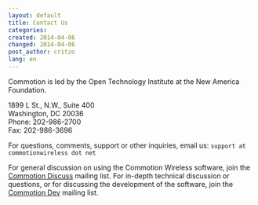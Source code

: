 ```yaml
---
layout: default
title: Contact Us
categories: 
created: 2014-04-06
changed: 2014-04-06
post_author: critzo
lang: en
---
```

Commotion is led by the Open Technology Institute at the New America Foundation.

1899 L St., N.W., Suite 400 <br />
Washington, DC 20036 <br />
Phone: 202-986-2700 <br />
Fax: 202-986-3696 <br />

For questions, comments, support or other inquiries, email us:
<code>support at commotionwireless dot net</code>

For general discussion on using the Commotion Wireless software, join the [Commotion Discuss](https://lists.chambana.net/mailman/listinfo/commotion-discuss) mailing list. For in-depth technical discussion or questions, or for discussing the development of the software, join the [Commotion Dev](https://lists.chambana.net/mailman/listinfo/commotion-announce) mailing list.
